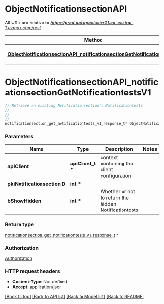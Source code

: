 # ObjectNotificationsectionAPI

All URIs are relative to *https://prod.api.appcluster01.ca-central-1.ezmax.com/rest*

Method | HTTP request | Description
------------- | ------------- | -------------
[**ObjectNotificationsectionAPI_notificationsectionGetNotificationtestsV1**](ObjectNotificationsectionAPI.md#ObjectNotificationsectionAPI_notificationsectionGetNotificationtestsV1) | **GET** /1/object/notificationsection/{pkiNotificationsectionID}/getNotificationtests | Retrieve an existing Notificationsection&#39;s Notificationtests


# **ObjectNotificationsectionAPI_notificationsectionGetNotificationtestsV1**
```c
// Retrieve an existing Notificationsection's Notificationtests
//
// 
//
notificationsection_get_notificationtests_v1_response_t* ObjectNotificationsectionAPI_notificationsectionGetNotificationtestsV1(apiClient_t *apiClient, int *pkiNotificationsectionID, int *bShowHidden);
```

### Parameters
Name | Type | Description  | Notes
------------- | ------------- | ------------- | -------------
**apiClient** | **apiClient_t \*** | context containing the client configuration |
**pkiNotificationsectionID** | **int \*** |  | 
**bShowHidden** | **int \*** | Whether or not to return the hidden Notificationtests | 

### Return type

[notificationsection_get_notificationtests_v1_response_t](notificationsection_get_notificationtests_v1_response.md) *


### Authorization

[Authorization](../README.md#Authorization)

### HTTP request headers

 - **Content-Type**: Not defined
 - **Accept**: application/json

[[Back to top]](#) [[Back to API list]](../README.md#documentation-for-api-endpoints) [[Back to Model list]](../README.md#documentation-for-models) [[Back to README]](../README.md)

